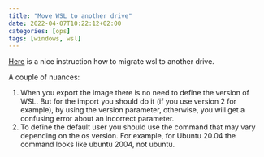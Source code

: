 ```yaml
---
title: "Move WSL to another drive"
date: 2022-04-07T10:22:12+02:00
categories: [ops]
tags: [windows, wsl]
---
```

[Here](https://avinal.space/posts/development/wsl1.html) is a nice instruction how to migrate wsl to another drive.

A couple of nuances:
1. When you export the image there is no need to define the version of WSL.
   But for the import you should do it (if you use version 2 for example), by using the version parameter, otherwise, you will get a confusing error about an incorrect parameter.
2. To define the default user you should use the command that may vary depending on the os version. For example, for Ubuntu 20.04 the command looks like ubuntu 2004, not ubuntu.
